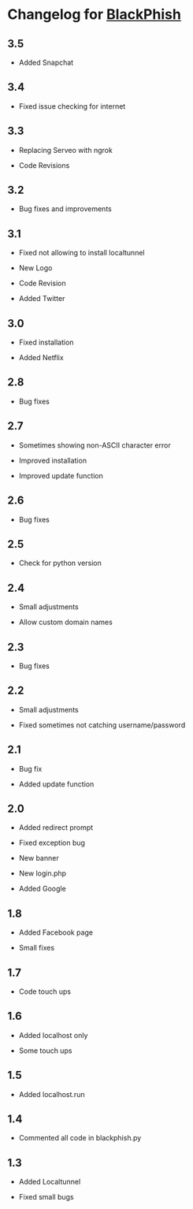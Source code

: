 # Changelog for [BlackPhish](https://github.com/iinc0gnit0/BlackPhish)

## 3.5

- Added Snapchat

## 3.4

- Fixed issue checking for internet

## 3.3

- Replacing Serveo with ngrok

- Code Revisions

## 3.2

- Bug fixes and improvements

## 3.1

- Fixed not allowing to install localtunnel

- New Logo

- Code Revision

- Added Twitter

## 3.0

- Fixed installation

- Added Netflix

## 2.8

- Bug fixes

## 2.7

- Sometimes showing non-ASCII character error

- Improved installation

- Improved update function

## 2.6

- Bug fixes

## 2.5

- Check for python version

## 2.4

- Small adjustments

- Allow custom domain names

## 2.3

- Bug fixes

## 2.2

- Small adjustments

- Fixed sometimes not catching username/password

## 2.1

- Bug fix

- Added update function

## 2.0

- Added redirect prompt

- Fixed exception bug

- New banner

- New login.php

- Added Google

## 1.8

- Added Facebook page

- Small fixes

## 1.7

- Code touch ups

## 1.6

- Added localhost only

- Some touch ups

## 1.5

- Added localhost.run

## 1.4

- Commented all code in blackphish.py

## 1.3

- Added Localtunnel

- Fixed small bugs

